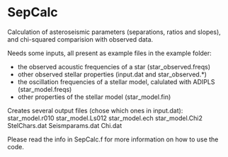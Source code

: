 # SepCalc
Calculation of asteroseismic parameters (separations, ratios and slopes), and chi-squared comparision with observed data.

Needs some inputs, all present as example files in the example folder:
- the observed acoustic frequencies of a star (star_observed.freqs)
- other observed stellar properties (input.dat and star_observed.*)
- the oscillation frequencies of a stellar model, calulated with ADIPLS (star_model.freqs)
- other properties of the stellar model (star_model.fin)

Creates several output files (chose which ones in input.dat):
star_model.r010
star_model.Ls012
star_model.ech
star_model.Chi2
StelChars.dat
Seismparams.dat
Chi.dat

Please read the info in SepCalc.f for more information on how to use the code.

